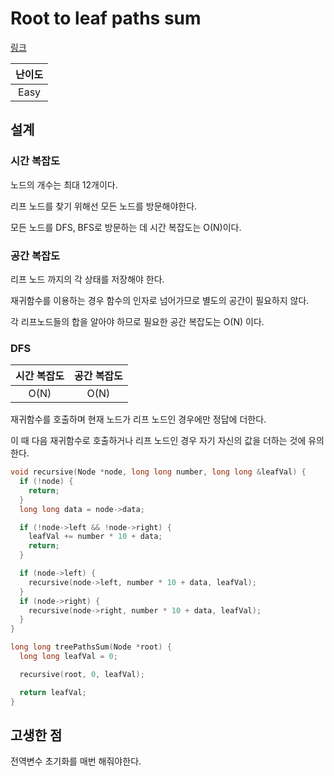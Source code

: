 # Root to leaf paths sum

[링크](https://practice.geeksforgeeks.org/problems/root-to-leaf-paths-sum/1)

| 난이도 |
| :----: |
|  Easy  |

## 설계

### 시간 복잡도

노드의 개수는 최대 12개이다.

리프 노드를 찾기 위해선 모든 노드를 방문해야한다.

모든 노드를 DFS, BFS로 방문하는 데 시간 복잡도는 O(N)이다.

### 공간 복잡도

리프 노드 까지의 각 상태를 저장해야 한다.

재귀함수를 이용하는 경우 함수의 인자로 넘어가므로 별도의 공간이 필요하지 않다.

각 리프노드들의 합을 알아야 하므로 필요한 공간 복잡도는 O(N) 이다.

### DFS

| 시간 복잡도 | 공간 복잡도 |
| :---------: | :---------: |
|    O(N)     |    O(N)     |

재귀함수를 호출하며 현재 노드가 리프 노드인 경우에만 정답에 더한다.

이 때 다음 재귀함수로 호출하거나 리프 노드인 경우 자기 자신의 값을 더하는 것에 유의한다.

```cpp
void recursive(Node *node, long long number, long long &leafVal) {
  if (!node) {
    return;
  }
  long long data = node->data;

  if (!node->left && !node->right) {
    leafVal += number * 10 + data;
    return;
  }

  if (node->left) {
    recursive(node->left, number * 10 + data, leafVal);
  }
  if (node->right) {
    recursive(node->right, number * 10 + data, leafVal);
  }
}

long long treePathsSum(Node *root) {
  long long leafVal = 0;

  recursive(root, 0, leafVal);

  return leafVal;
}
```

## 고생한 점

전역변수 초기화를 매번 해줘야한다.

